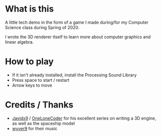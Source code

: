 # What is this
A little tech demo in the form of a game I made during/for my Computer Science class during Spring of 2020.

I wrote the 3D renderer itself to learn more about computer graphics and linear algebra.

# How to play
 - If it isn't already installed, install the Processing Sound Library
 - Press space to start / restart
 - Arrow keys to move

# Credits / Thanks
 - [Javidx9](https://www.youtube.com/channel/UC-yuWVUplUJZvieEligKBkA "OLC Youtube Channel") / [OneLoneCoder](https://github.com/OneLoneCoder "OLC Github") for his excellent series on writing a 3D engine, as well as the spaceship model
 - [wyver9](https://wyver9.bandcamp.com/ "wyver9 BandCamp page") for their music